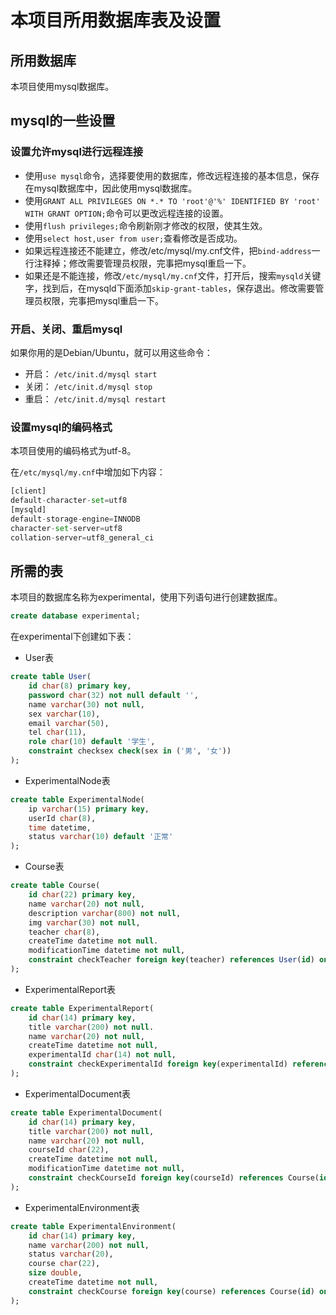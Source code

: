 # 本项目所用数据库表及设置

## 所用数据库

本项目使用mysql数据库。

## mysql的一些设置

### 设置允许mysql进行远程连接

- 使用```use mysql```命令，选择要使用的数据库，修改远程连接的基本信息，保存在mysql数据库中，因此使用mysql数据库。
- 使用```GRANT ALL PRIVILEGES ON *.* TO 'root'@'%' IDENTIFIED BY 'root' WITH GRANT OPTION;```命令可以更改远程连接的设置。
- 使用```flush privileges;```命令刷新刚才修改的权限，使其生效。
- 使用```select host,user from user;```查看修改是否成功。
- 如果远程连接还不能建立，修改/etc/mysql/my.cnf文件，把```bind-address```一行注释掉；修改需要管理员权限，完事把mysql重启一下。
- 如果还是不能连接，修改```/etc/mysql/my.cnf```文件，打开后，搜索```mysqld```关键字，找到后，在mysqld下面添加```skip-grant-tables```，保存退出。修改需要管理员权限，完事把mysql重启一下。

### 开启、关闭、重启mysql

如果你用的是Debian/Ubuntu，就可以用这些命令：

- 开启：         ```/etc/init.d/mysql start```
- 关闭：         ```/etc/init.d/mysql stop```
- 重启：         ```/etc/init.d/mysql restart```

### 设置mysql的编码格式

本项目使用的编码格式为utf-8。

在```/etc/mysql/my.cnf```中增加如下内容：

```python
[client]
default-character-set=utf8
[mysqld]
default-storage-engine=INNODB
character-set-server=utf8
collation-server=utf8_general_ci
```

## 所需的表

本项目的数据库名称为experimental，使用下列语句进行创建数据库。

```sql
create database experimental;
```

在experimental下创建如下表：

- User表

```sql
create table User(
	id char(8) primary key,
    password char(32) not null default '',
    name varchar(30) not null,
    sex varchar(10),
    email varchar(50),
    tel char(11),
    role char(10) default '学生',
    constraint checksex check(sex in ('男', '女'))
);
```

- ExperimentalNode表

```sql
create table ExperimentalNode(
	ip varchar(15) primary key,
    userId char(8),
    time datetime,
    status varchar(10) default '正常'
);
```

- Course表

```sql
create table Course(
	id char(22) primary key,
    name varchar(20) not null,
    description varchar(800) not null,
    img varchar(30) not null,
    teacher char(8),
    createTime datetime not null.
    modificationTime datetime not null,
    constraint checkTeacher foreign key(teacher) references User(id) on update cascade
);
```

- ExperimentalReport表

```sql
create table ExperimentalReport(
	id char(14) primary key,
    title varchar(200) not null.
    name varchar(20) not null,
    createTime datetime not null,
    experimentalId char(14) not null,
    constraint checkExperimentalId foreign key(experimentalId) references ExperimentalDocument(id) on update cascade on delete cascade
);
```

- ExperimentalDocument表

```sql
create table ExperimentalDocument(
	id char(14) primary key,
    title varchar(200) not null,
    name varchar(20) not null,
    courseId char(22),
    createTime datetime not null,
    modificationTime datetime not null,
    constraint checkCourseId foreign key(courseId) references Course(id) on delete cascade on update cascade
);
```

- ExperimentalEnvironment表

```sql
create table ExperimentalEnvironment(
	id char(14) primary key,
    name varchar(200) not null,
    status varchar(20),
    course char(22),
    size double,
    createTime datetime not null,
    constraint checkCourse foreign key(course) references Course(id) on update cascade
);
```